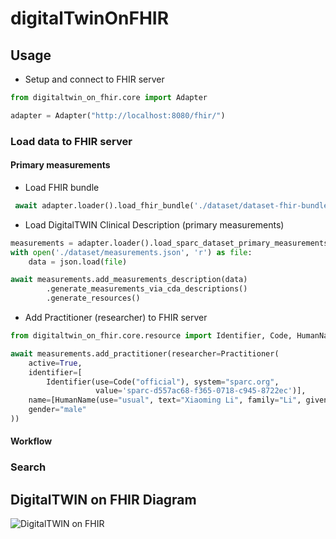 # digitalTwinOnFHIR

## Usage

- Setup and connect to FHIR server

```python
from digitaltwin_on_fhir.core import Adapter

adapter = Adapter("http://localhost:8080/fhir/")
```

### Load data to FHIR server

#### Primary measurements

- Load FHIR bundle
```python
 await adapter.loader().load_fhir_bundle('./dataset/dataset-fhir-bundles')
```
- Load DigitalTWIN Clinical Description (primary measurements)
```python
measurements = adapter.loader().load_sparc_dataset_primary_measurements()
with open('./dataset/measurements.json', 'r') as file:
    data = json.load(file)

await measurements.add_measurements_description(data)
        .generate_measurements_via_cda_descriptions()
        .generate_resources()
```
- Add Practitioner (researcher) to FHIR server

```python
from digitaltwin_on_fhir.core.resource import Identifier, Code, HumanName, Practitioner

await measurements.add_practitioner(researcher=Practitioner(
    active=True,
    identifier=[
        Identifier(use=Code("official"), system="sparc.org",
                   value='sparc-d557ac68-f365-0718-c945-8722ec')],
    name=[HumanName(use="usual", text="Xiaoming Li", family="Li", given=["Xiaoming"])],
    gender="male"
))
```

#### Workflow

### Search

## DigitalTWIN on FHIR Diagram
![DigitalTWIN on FHIR](https://copper3d-brids.github.io/ehr-docs/fhir/03-roadmap/v1.0.1.png)